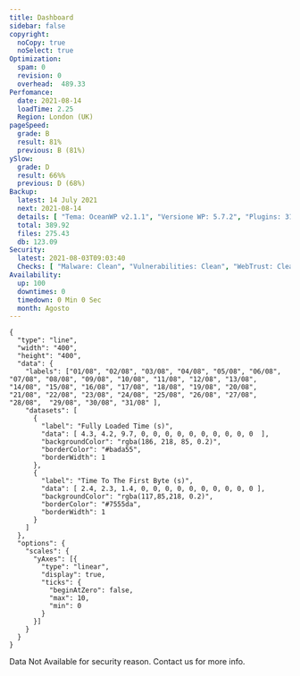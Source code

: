 ```yaml
---
title: Dashboard
sidebar: false
copyright:
  noCopy: true
  noSelect: true
Optimization:
  spam: 0
  revision: 0
  overhead:  489.33
Perfomance:
  date: 2021-08-14
  loadTime: 2.25
  Region: London (UK)
pageSpeed:
  grade: B
  result: 81%
  previous: B (81%)
ySlow:
  grade: D
  result: 66%%
  previous: D (68%)
Backup:
  latest: 14 July 2021
  next: 2021-08-14
  details: [ "Tema: OceanWP v2.1.1", "Versione WP: 5.7.2", "Plugins: 31", "Numero di Posts: 0", "Commenti Approvati: 0" ]
  total: 389.92
  files: 275.43
  db: 123.09
Security:
  latest: 2021-08-03T09:03:40
  Checks: [ "Malware: Clean", "Vulnerabilities: Clean", "WebTrust: Clean" ]
Availability:
  up: 100
  downtimes: 0
  timedown: 0 Min 0 Sec
  month: Agosto
---
```


<main class="container d-flex flex-justify-between flex-column flex-sm-row  flex-md-items-start">

<section
class="color-bg-secondary my-2 p-md-4 p-sm-2 border rounded col-sm-12 mx-1 col-md-8 flex-1">
<PerfomanceHeader />
<div class="d-flex flex-wrap flex-justify-around flex-sm-items-center">
<pageSpeed /> <ySlow />
</div>

<ChartBox>

```chart
{
  "type": "line",
  "width": "400",
  "height": "400",
  "data": {
    "labels": ["01/08", "02/08", "03/08", "04/08", "05/08", "06/08", "07/08", "08/08", "09/08", "10/08", "11/08", "12/08", "13/08", "14/08", "15/08", "16/08", "17/08", "18/08", "19/08", "20/08", "21/08", "22/08", "23/08", "24/08", "25/08", "26/08", "27/08", "28/08",  "29/08", "30/08", "31/08" ],
    "datasets": [
      {
        "label": "Fully Loaded Time (s)",
        "data": [ 4.3, 4.2, 9.7, 0, 0, 0, 0, 0, 0, 0, 0, 0, 0  ],
        "backgroundColor": "rgba(186, 218, 85, 0.2)",
        "borderColor": "#bada55",
        "borderWidth": 1
      },
      {
        "label": "Time To The First Byte (s)",
        "data": [ 2.4, 2.3, 1.4, 0, 0, 0, 0, 0, 0, 0, 0, 0, 0 ],
        "backgroundColor": "rgba(117,85,218, 0.2)",
        "borderColor": "#7555da",
        "borderWidth": 1
      }
    ]
  },
  "options": {
    "scales": {
      "yAxes": [{
        "type": "linear",
        "display": true,
        "ticks": {
          "beginAtZero": false,
          "max": 10,
          "min": 0
        }
      }]
    }
  }
}
```
</ChartBox>

<OptimizationWidget />

<section class="d-flex flex-justify-around">

<DowntimeWidget class="col-sm-12 col-md-5" />

<PluginsInstalled class="col-sm-12 col-md-5">

<div class="flash mt-3 flash-error text-small">
  Data Not Available for security reason. Contact us for more info.
</div>

</PluginsInstalled>

</section>

</section>


<section class="col-sm-12 col-md-3 mx-2">


<BackupCard />
<SecurityCard />

<ScanBot />

<UpdatesCard>

<PluginsTimeline />

</UpdatesCard>

</section>


</main>

<style>

div.theme-default-content:not(.custom) {
max-width: 100%;
}


</style>
